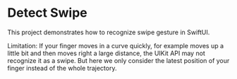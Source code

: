 # Detect Swipe

This project demonstrates how to recognize swipe gesture in SwiftUI.

Limitation: If your finger moves in a curve quickly, for example moves up a little bit and then moves right a large distance, the UIKit API may not recognize it as a swipe. But here we only consider the latest position of your finger instead of the whole trajectory.